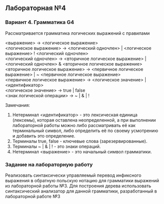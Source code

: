 ## Лабораторная №4
### Вариант 4. Грамматика G4
Рассматривается грамматика логических выражений с правилами

<выражение> -> <логическое выражение> <br />
<логическое выражение> -> <логический одночлен> | <логическое выражение> ! <логический одночлен> <br />
<логический одночлен> -> <вторичное логическое выражение> | <логический одночлен> & <вторичное логическое выражение> <br />
<вторичное логическое выражение> -> <первичное логическое выражение> | ~ <первичное логическое выражение> <br />
<первичное логическое выражение> -> <логическое значение> | <идентификатор> <br />
<логическое значение> -> true | false <br />
<знак логической операции> -> ~ | & | ! <br />

Замечания:
1. Нетерминал <идентификатор> - это лексическая единица (лексемы), которая оставлена неопределенной, а при выполнении лабораторной работы можно либо рассматривать её как терминальный символ, либо определить её по своему усмотрению и добавить это определение.
2. Терминалы true, false - ключевые слова (зарезервированные).
3. Терминалы ~ | & | ! - это знаки операций.
4. Нетерминал <выражение> - это начальный символ грамматики.

### Задание на лабораторную работу
Реализовать синтаксически управляемый перевод инфиксного выражения в обратную польскую нотацию для грамматики выражений из лабораторной работы №3. Для построения дерева использовать синтаксический анализатор для данной грамматики, разработанный в лабораторной работе №3
